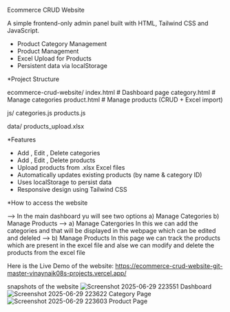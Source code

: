 Ecommerce CRUD Website

A simple frontend-only admin panel built with HTML, Tailwind CSS and JavaScript.

- Product Category Management
- Product Management
- Excel Upload for Products
- Persistent data via localStorage

*Project Structure

ecommerce-crud-website/
  index.html # Dashboard page
  category.html # Manage categories
  product.html # Manage products (CRUD + Excel import)

  js/
    categories.js
    products.js
  
  data/
    products_upload.xlsx


*Features

- Add , Edit , Delete categories
- Add , Edit , Delete products
- Upload products from .xlsx Excel files
- Automatically updates existing products (by name & category ID)
- Uses localStorage to persist data
- Responsive design using Tailwind CSS


*How to access the website

--> In the main dashboard yu will see two options a) Manage Categories b) Manage Products
--> a) Manage Catergories
          In this we can add the categories and that will be displayed in the webpage which can be edited and deleled
--> b) Manage Products
          In this page we can track the products which are present in the excel file and alse we can modify and delete the products from the excel file

Here is the Live Demo of the website:
https://ecommerce-crud-website-git-master-vinaynaik08s-projects.vercel.app/

snapshots of the website
![Screenshot 2025-06-29 223551](https://github.com/user-attachments/assets/ffb4f604-c1fc-4284-92eb-070eff000389)
Dashboard
![Screenshot 2025-06-29 223622](https://github.com/user-attachments/assets/9841a90d-e95c-432b-84af-e857a26fa49f)
Category Page
![Screenshot 2025-06-29 223603](https://github.com/user-attachments/assets/6212a0f8-9989-4125-9a29-5182a273adf7)
Product Page

